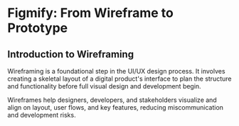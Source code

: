 # Figmify: From Wireframe to Prototype

## Introduction to Wireframing
Wireframing is a foundational step in the UI/UX design process. It involves creating a skeletal layout of a digital product's interface to plan the structure and functionality before full visual design and development begin.

Wireframes help designers, developers, and stakeholders visualize and align on layout, user flows, and key features, reducing miscommunication and development risks.


